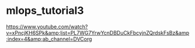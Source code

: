 # mlops_tutorial3
https://www.youtube.com/watch?v=xPncjKH6SPk&amp;list=PL7WG7YrwYcnDBDuCkFbcyjnZQrdskFsBz&amp;index=4&amp;ab_channel=DVCorg
